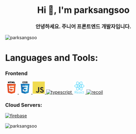 <h1 align="center">Hi 👋, I'm parksangsoo</h1>
<h3 align="center">안녕하세요. 주니어 프론트엔드 개발자입니다.</h3>

<p align="left"> <img src="https://komarev.com/ghpvc/?username=parksangsoo&label=Profile%20views&color=0e75b6&style=flat" alt="parksangsoo" /> </p>

<h1 align="left">Languages and Tools:</h1>
<h3 align="left">Frontend</h3>
<p align="left"> 
  <a href="https://www.w3.org/html/" target="_blank"> <img src="https://raw.githubusercontent.com/devicons/devicon/master/icons/html5/html5-original-wordmark.svg" alt="html5" width="40" height="40"/> </a> 
  <a href="https://www.w3schools.com/css/" target="_blank"> <img src="https://raw.githubusercontent.com/devicons/devicon/master/icons/css3/css3-original-wordmark.svg" alt="css3" width="40" height="40"/> </a>
  <a href="https://developer.mozilla.org/en-US/docs/Web/JavaScript" target="_blank"> <img src="https://raw.githubusercontent.com/devicons/devicon/master/icons/javascript/javascript-original.svg" alt="javascript" width="40" height="40"/> </a>
  <a href="https://www.typescriptlang.org/" target="_blank"> <img src="https://github.com/parksangsoo/parksangsoo/assets/37687621/4d674878-f694-457a-93f4-ec57a2f6d0ec" alt="typescript" width="40" height="40"/> </a>
  <a href="https://reactjs.org/" target="_blank"> <img src="https://raw.githubusercontent.com/devicons/devicon/master/icons/react/react-original-wordmark.svg" alt="react" width="40" height="40"/> </a> 
  <a href="https://recoiljs.org/ko/" target="_blank"> <img src="https://github.com/parksangsoo/parksangsoo/assets/37687621/fc5021c5-ef86-4832-97cc-f98d26adee40" alt="recoil" width="40" height="40"/> </a> 
  



<h3 align="left">Cloud Servers:</h3>
<a href="https://firebase.google.com/" target="_blank"> <img src="https://www.vectorlogo.zone/logos/firebase/firebase-icon.svg" alt="firebase" width="40" height="40"/> </a>
</p>
<p><img align="center" src="https://github-readme-stats.vercel.app/api/top-langs?username=parksangsoo&show_icons=true&locale=en&layout=compact" alt="parksangsoo" /></p>






